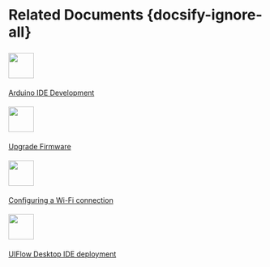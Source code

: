 # Related Documents {docsify-ignore-all}



<!-- - [Arduino IDE Development](en/related_documents/Arduino_IDE)

- [Upgrade Firmware](en/related_documents/M5Burner)

- [Configuring a Wi-Fi connection](en/related_documents/how_to_connect_wifi_using_core)

- [UIFlow Desktop IDE deployment](en/related_documents/UIFlow_Desktop_IDE) -->



<div class="container mt-3">
  <div class="media border p-3">
    <img src="assets/img/related_documents/Page_logo/Arduino.jpg" class="mr-3 mt-3 rounded-circle" style="width:50px; margin-top:5px!important">
    <div class="media-body">
      <a href="#en/related_documents/Arduino_IDE"><p style="margin-top:20px">Arduino IDE Development</p></a>
    </div>
  </div>
</div>



<div class="container mt-3">
  <div class="media border p-3">
    <img src="assets/logo.png" class="mr-3 mt-3" style="width:50px; margin-top:5px!important">
    <div class="media-body">
      <a href="#en/related_documents/M5Burner"><p style="margin-top:20px">Upgrade Firmware</p></a>
    </div>
  </div>
</div>

<div class="container mt-3">
  <div class="media border p-3">
    <img src="assets/img/related_documents/Page_logo/Setting_WiFi.png" class="mr-3 mt-3 rounded-circle" style="width:50px; margin-top:5px!important">
    <div class="media-body">
      <a href="#en/related_documents/how_to_connect_wifi_using_core"><p style="margin-top:20px">Configuring a Wi-Fi connection</p></a>
    </div> 
  </div>
</div>



<div class="container mt-3">
  <div class="media border p-3">
    <img src="assets/img/related_documents/Page_logo/UIFlow-Desktop-IDE.png" class="mr-3 mt-3 " style="width:50px; margin-top:5px!important">
    <div class="media-body">
      <a href="#en/related_documents/UIFlow_Desktop_IDE"><p style="margin-top:20px">UIFlow Desktop IDE deployment</p></a>
    </div>
  </div>
</div>
